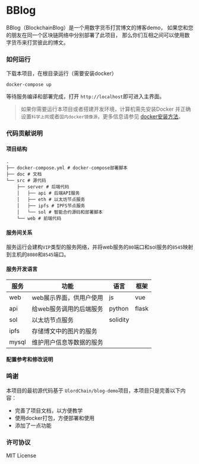 # BBlog
BBlog（BlockchainBlog）是一个用数字货币打赏博文的博客demo，
如果您和您的朋友在同一个区块链网络中分别部署了此项目，
那么你们互相之间可以使用数字货币来打赏彼此的博文。


### 如何运行
下载本项目，在根目录运行（需要安装docker）
```
docker-compose up
```
等待服务编译和部署完成，打开 `http://localhost`即可进入主界面。


> 如果你需要运行本项目或者搭建开发环境，计算机需先安装Docker
> 并正确设置`科学上网`或者`国内docker镜像源`，更多信息请参见
> [docker安装方法](https://www.runoob.com/docker/windows-docker-install.html)。

### 代码贡献说明

#### 项目结构
```
.
├── docker-compose.yml # docker-compose部署脚本
├── doc # 文档
└── src # 源代码
    ├── server # 后端代码
    │   ├── api # 后端API服务
    │   ├── eth # 以太坊节点服务
    │   ├── ipfs # IPFS节点服务
    │   └── sol # 智能合约源码和部署脚本
    └── web # 前端代码
```

#### 服务间关系
服务运行会建构`VIP`类型的服务网络，并将web服务的`80`端口和sol服务的`8545`映射到主机的`8080`和`8545`端口。

#### 服务开发语言

|服务 |功能|语言 |框架 |
|---|---|---|---|
|web| web展示界面，供用户使用| js|vue |
|api|给web服务调用的后端服务 |python|flask |
|sol|以太坊节点服务 |solidity | |
|ipfs|存储博文中的图片的服务 | | |
|mysql|维护用户信息等数据的服务 | | |

#### 配置参考和修改说明

### 鸣谢

本项目的最初源代码基于 `UlordChain/blog-demo`项目，本项目只是完善以下内容：

* 完善了项目文档，以方便教学
* 使用docker打包，方便部署和使用
* 添加了一点功能

### 许可协议
MIT License